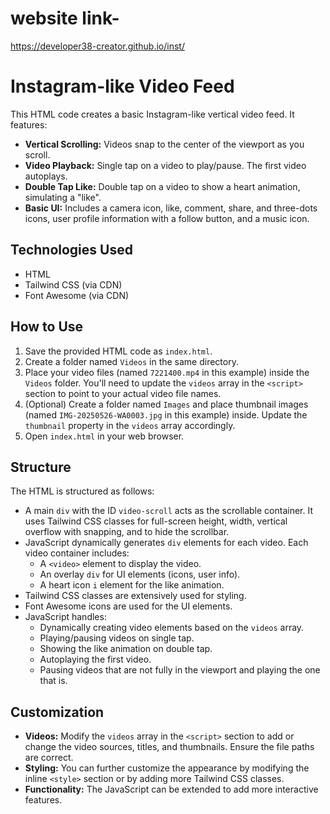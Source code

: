 # website link-
https://developer38-creator.github.io/inst/
# Instagram-like Video Feed
This HTML code creates a basic Instagram-like vertical video feed. It features:

-   **Vertical Scrolling:** Videos snap to the center of the viewport as you scroll.
-   **Video Playback:** Single tap on a video to play/pause. The first video autoplays.
-   **Double Tap Like:** Double tap on a video to show a heart animation, simulating a "like".
-   **Basic UI:** Includes a camera icon, like, comment, share, and three-dots icons, user profile information with a follow button, and a music icon.

## Technologies Used

-   HTML
-   Tailwind CSS (via CDN)
-   Font Awesome (via CDN)

## How to Use

1.  Save the provided HTML code as `index.html`.
2.  Create a folder named `Videos` in the same directory.
3.  Place your video files (named `7221400.mp4` in this example) inside the `Videos` folder. You'll need to update the `videos` array in the `<script>` section to point to your actual video file names.
4.  (Optional) Create a folder named `Images` and place thumbnail images (named `IMG-20250526-WA0003.jpg` in this example) inside. Update the `thumbnail` property in the `videos` array accordingly.
5.  Open `index.html` in your web browser.

## Structure

The HTML is structured as follows:

-   A main `div` with the ID `video-scroll` acts as the scrollable container. It uses Tailwind CSS classes for full-screen height, width, vertical overflow with snapping, and to hide the scrollbar.
-   JavaScript dynamically generates `div` elements for each video. Each video container includes:
    -   A `<video>` element to display the video.
    -   An overlay `div` for UI elements (icons, user info).
    -   A heart icon `i` element for the like animation.
-   Tailwind CSS classes are extensively used for styling.
-   Font Awesome icons are used for the UI elements.
-   JavaScript handles:
    -   Dynamically creating video elements based on the `videos` array.
    -   Playing/pausing videos on single tap.
    -   Showing the like animation on double tap.
    -   Autoplaying the first video.
    -   Pausing videos that are not fully in the viewport and playing the one that is.

## Customization

-   **Videos:** Modify the `videos` array in the `<script>` section to add or change the video sources, titles, and thumbnails. Ensure the file paths are correct.
-   **Styling:** You can further customize the appearance by modifying the inline `<style>` section or by adding more Tailwind CSS classes.
-   **Functionality:** The JavaScript can be extended to add more interactive features.

